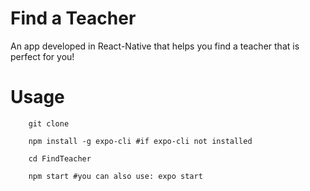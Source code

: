 # Find a Teacher

An app developed in React-Native that helps you find a teacher that is perfect for you!

# Usage

```
    git clone 

    npm install -g expo-cli #if expo-cli not installed

    cd FindTeacher

    npm start #you can also use: expo start
```
